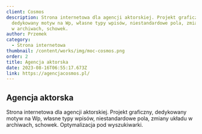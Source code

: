 ```yaml
---
client: Cosmos
description: Strona internetowa dla agencji aktorskiej. Projekt graficzny,
  dedykowany motyw na Wp, własne typy wpisów, niestandardowe pola, zmiany układu
  w archiwach, schowek.
author: Przemek
category:
  - Strona internetowa
thumbnail: /content/works/img/moc-cosmos.png
order: 2
title: Agencja aktorska
date: 2023-08-16T06:55:17.673Z
link: https://agencjacosmos.pl/
---
```


## Agencja aktorska

Strona internetowa dla agencji aktorskiej. Projekt graficzny, dedykowany motyw na Wp, własne typy wpisów, niestandardowe pola, zmiany układu w archiwach, schowek. Optymalizacja pod wyszukiwarki.